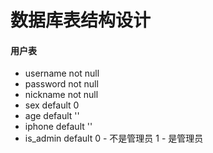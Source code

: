 # 数据库表结构设计

#### 用户表

- username  not null
- password  not null
- nickname  not null
- sex  default 0
- age  default ''
- iphone default ''
- is_admin default 0 - 不是管理员  1 - 是管理员
